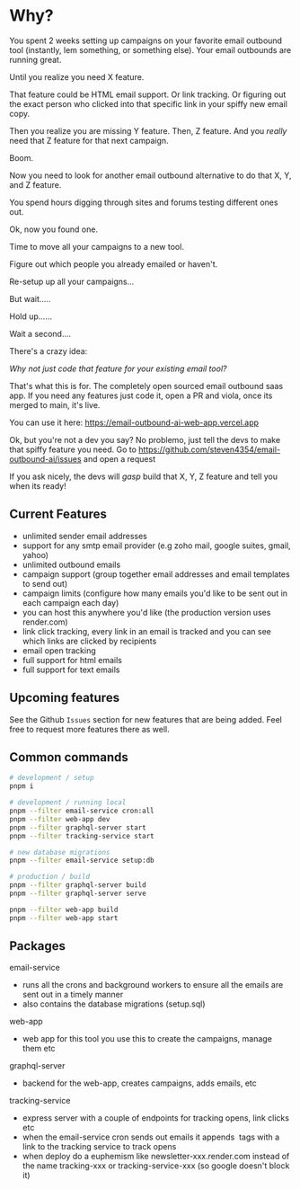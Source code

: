# Why?

You spent 2 weeks setting up campaigns on your favorite email outbound tool (instantly, lem something, or something else). Your email outbounds are running great. 

Until you realize you need X feature. 

That feature could be HTML email support. Or link tracking. Or figuring out the exact person who clicked into that specific link in your spiffy new email copy.

Then you realize you are missing Y feature. Then, Z feature. And you _really_ need that Z feature for that next campaign.

Boom. 

Now you need to look for another email outbound alternative to do that X, Y, and Z feature. 

You spend hours digging through sites and forums testing different ones out.

Ok, now you found one. 

Time to move all your campaigns to a new tool. 

Figure out which people you already emailed or haven't. 

Re-setup up all your campaigns...

But wait.....

Hold up......

Wait a second....

There's a crazy idea:

_Why not just code that feature for your existing email tool?_

That's what this is for. The completely open sourced email outbound saas app. If you need any features just code it, open a PR and viola, once its merged to main, it's live.

You can use it here: https://email-outbound-ai-web-app.vercel.app

Ok, but you're not a dev you say? No problemo, just tell the devs to make that spiffy feature you need. Go to https://github.com/steven4354/email-outbound-ai/issues and open a request

If you ask nicely, the devs will *gasp* build that X, Y, Z feature and tell you when its ready!

## Current Features

- unlimited sender email addresses 
- support for any smtp email provider (e.g zoho mail, google suites, gmail, yahoo)
- unlimited outbound emails
- campaign support (group together email addresses and email templates to send out)
- campaign limits (configure how many emails you'd like to be sent out in each campaign each day)
- you can host this anywhere you'd like (the production version uses render.com)
- link click tracking, every link in an email is tracked and you can see which links are clicked by recipients
- email open tracking
- full support for html emails
- full support for text emails

## Upcoming features

See the Github `Issues` section for new features that are being added. Feel free to request more features there as well.

## Common commands

```bash
# development / setup
pnpm i

# development / running local
pnpm --filter email-service cron:all
pnpm --filter web-app dev
pnpm --filter graphql-server start
pnpm --filter tracking-service start

# new database migrations
pnpm --filter email-service setup:db

# production / build
pnpm --filter graphql-server build
pnpm --filter graphql-server serve

pnpm --filter web-app build
pnpm --filter web-app start
```

## Packages

email-service
- runs all the crons and background workers to ensure all the emails are sent out in a timely manner
- also contains the database migrations (setup.sql)

web-app
- web app for this tool you use this to create the campaigns, manage them etc

graphql-server
- backend for the web-app, creates campaigns, adds emails, etc

tracking-service
- express server with a couple of endpoints for tracking opens, link clicks etc
- when the email-service cron sends out emails it appends <img> tags with a link to the tracking service to track opens
- when deploy do a euphemism like newsletter-xxx.render.com instead of the name tracking-xxx or tracking-service-xxx (so google doesn't block it)
